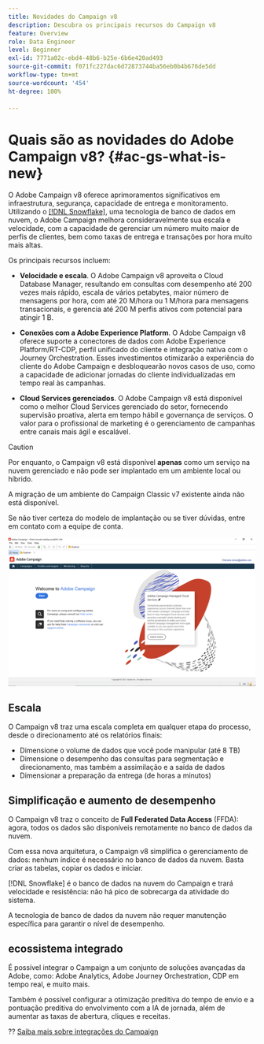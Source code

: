 ```yaml
---
title: Novidades do Campaign v8
description: Descubra os principais recursos do Campaign v8
feature: Overview
role: Data Engineer
level: Beginner
exl-id: 7771a02c-ebd4-48b6-b25e-6b6e420ad493
source-git-commit: f071fc227dac6d72873744ba56eb0b4b676de5dd
workflow-type: tm+mt
source-wordcount: '454'
ht-degree: 100%

---
```


# Quais são as novidades do Adobe Campaign v8? {#ac-gs-what-is-new}

O Adobe Campaign v8 oferece aprimoramentos significativos em infraestrutura, segurança, capacidade de entrega e monitoramento. Utilizando o [[!DNL Snowflake]](https://www.snowflake.com/), uma tecnologia de banco de dados em nuvem, o Adobe Campaign melhora consideravelmente sua escala e velocidade, com a capacidade de gerenciar um número muito maior de perfis de clientes, bem como taxas de entrega e transações por hora muito mais altas.

Os principais recursos incluem:

* **Velocidade e escala**. O Adobe Campaign v8 aproveita o Cloud Database Manager, resultando em consultas com desempenho até 200 vezes mais rápido, escala de vários petabytes, maior número de mensagens por hora, com até 20 M/hora ou 1 M/hora para mensagens transacionais, e gerencia até 200 M perfis ativos com potencial para atingir 1 B.

* **Conexões com a Adobe Experience Platform**. O Adobe Campaign v8 oferece suporte a conectores de dados com Adobe Experience Platform/RT-CDP, perfil unificado do cliente e integração nativa com o Journey Orchestration. Esses investimentos otimizarão a experiência do cliente do Adobe Campaign e desbloquearão novos casos de uso, como a capacidade de adicionar jornadas do cliente individualizadas em tempo real às campanhas.

* **Cloud Services gerenciados**. O Adobe Campaign v8 está disponível como o melhor Cloud Services gerenciado do setor, fornecendo supervisão proativa, alerta em tempo hábil e governança de serviços. O valor para o profissional de marketing é o gerenciamento de campanhas entre canais mais ágil e escalável.

>[!CAUTION]
>
>Por enquanto, o Campaign v8 está disponível **apenas** como um serviço na nuvem gerenciado e não pode ser implantado em um ambiente local ou híbrido.
>
>A migração de um ambiente do Campaign Classic v7 existente ainda não está disponível.
>
>Se não tiver certeza do modelo de implantação ou se tiver dúvidas, entre em contato com a equipe de conta.

![](assets/home-page.png)

## Escala

O Campaign v8 traz uma escala completa em qualquer etapa do processo, desde o direcionamento até os relatórios finais:

* Dimensione o volume de dados que você pode manipular (até 8 TB)
* Dimensione o desempenho das consultas para segmentação e direcionamento, mas também a assimilação e a saída de dados
* Dimensionar a preparação da entrega (de horas a minutos)

## Simplificação e aumento de desempenho

O Campaign v8 traz o conceito de **Full Federated Data Access** (FFDA): agora, todos os dados são disponíveis remotamente no banco de dados da nuvem.

Com essa nova arquitetura, o Campaign v8 simplifica o gerenciamento de dados: nenhum índice é necessário no banco de dados da nuvem. Basta criar as tabelas, copiar os dados e iniciar.

[!DNL Snowflake] é o banco de dados na nuvem do Campaign e trará velocidade e resistência: não há pico de sobrecarga da atividade do sistema.

A tecnologia de banco de dados da nuvem não requer manutenção específica para garantir o nível de desempenho.

## ecossistema integrado

É possível integrar o Campaign a um conjunto de soluções avançadas da Adobe, como: Adobe Analytics, Adobe Journey Orchestration, CDP em tempo real, e muito mais.

Também é possível configurar a otimização preditiva do tempo de envio e a pontuação preditiva do envolvimento com a IA de jornada, além de aumentar as taxas de abertura, cliques e receitas.

?? [Saiba mais sobre integrações do Campaign](../connect/integration.md)

